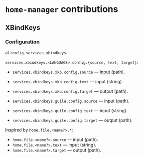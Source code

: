 # `home-manager` contributions

## XBindKeys

### Configuration

at `config.services.xbindkeys`.

`services.xbindkeys.<LANGUAGE>.config.{source, text, target}`:

* `services.xbindkeys.xkb.config.source` — input  (path).
* `services.xbindkeys.xkb.config.text`   — input  (string).
* `services.xbindkeys.xkb.config.target` — output (path).

* `services.xbindkeys.guile.config.source` — input  (path).
* `services.xbindkeys.guile.config.text`   — input  (string).
* `services.xbindkeys.guile.config.target` — output (path).

Inspired by `home.file.<name?>.*`:

* `home.file.<name?>.source` — input  (path).
* `home.file.<name?>.text`   — input  (string).
* `home.file.<name?>.target` — output (path).

### 



## 